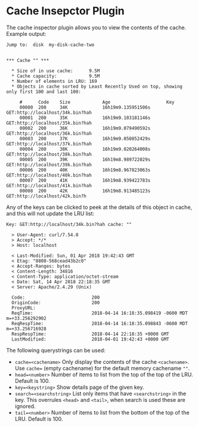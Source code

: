 # Cache Insepctor Plugin

The cache inspector plugin allows you to view the contents of the cache.  Example output:

```
Jump to:  disk  my-disk-cache-two  


*** Cache "" ***

  * Size of in use cache:      9.5M 
  * Cache capacity:            9.5M 
  * Number of elements in LRU: 169
  * Objects in cache sorted by Least Recently Used on top, showing only first 100 and last 100:

     #		Code	Size	        Age			            Key
     00000	200	    34K	            16h19m9.135951506s  	GET:http://localhost/34k.bin?hah
     00001	200	    35K	            16h19m9.103181146s  	GET:http://localhost/35k.bin?hah
     00002	200	    36K	            16h19m9.079490592s  	GET:http://localhost/36k.bin?hah
     00003	200	    37K	            16h19m9.050852429s  	GET:http://localhost/37k.bin?hah
     00004	200	    38K	            16h19m9.020264008s  	GET:http://localhost/38k.bin?hah
     00005	200	    39K	            16h19m8.989722029s  	GET:http://localhost/39k.bin?hah
     00006	200 	40K	            16h19m8.967823063s  	GET:http://localhost/40k.bin?hah
     00007	200	    41K	            16h19m8.939422783s  	GET:http://localhost/41k.bin?hah
     00008	200	    42K	            16h19m8.913485123s  	GET:http://localhost/42k.bin?h
```


Any of the keys can be clicked to peek at the details of this object in cache, and this will not update the LRU list:

```
Key: GET:http://localhost/34k.bin?hah cache: ""

  > User-Agent: curl/7.54.0
  > Accept: */*
  > Host: localhost

  < Last-Modified: Sun, 01 Apr 2018 19:42:43 GMT
  < Etag: "8800-568cead43b2c0"
  < Accept-Ranges: bytes
  < Content-Length: 34816
  < Content-Type: application/octet-stream
  < Date: Sat, 14 Apr 2018 22:18:35 GMT
  < Server: Apache/2.4.29 (Unix)

  Code:                         200
  OriginCode:                   200
  ProxyURL:                     
  ReqTime:                      2018-04-14 16:18:35.098419 -0600 MDT m=+33.256292902
  ReqRespTime:                  2018-04-14 16:18:35.098843 -0600 MDT m=+33.256716928
  RespRespTime:                 2018-04-14 22:18:35 +0000 GMT
  LastModified:                 2018-04-01 19:42:43 +0000 GMT
```

The following querystrings can be used: 

- `cache=<cachename>`
Only display the contents of the cache `<cachename>`. Use `cache=` (empty cachename) for the default memory cachename `""`.
- `head=<number>`
Number of items to list from the top of the top of the LRU. Default is 100.
- `key=<keystring>`
Show details page of the given key.
- `search=<searchstring>`
List only items that have `<searchstring>` in the key. This overrules `<head>` and `<tail>`, when search is used these are ignored. 
- `tail=<number>`
Number of items to list from the bottom of the top of the LRU. Default is 100.
